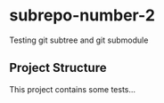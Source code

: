 # subrepo-number-2
Testing git subtree and git submodule

## Project Structure
This project contains some tests...



